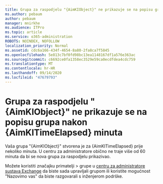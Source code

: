 ```yaml
---
title: Grupa za raspodjelu "{AimKIObject}" ne prikazuje se na popisu grupa nakon {AimKITimeElapsed} minuta
ms.author: pebaum
author: pebaum
manager: mnirkhe
ms.audience: ITPro
ms.topic: article
ms.service: o365-administration
ROBOTS: NOINDEX, NOFOLLOW
localization_priority: Normal
ms.assetid: cdc6a166-434f-4654-8a80-2fa8ca7f5845
ms.openlocfilehash: 5e813c7bf0fd98bc13ea1148167df1a576e363ac
ms.sourcegitcommit: c6692ce0fa1358ec3529e59ca0ecdfdea4cdc759
ms.translationtype: MT
ms.contentlocale: hr-HR
ms.lasthandoff: 09/14/2020
ms.locfileid: "47679793"
---
```

# <a name="distribution-group-aimkiobject-not-showing-in-groups-list-after-aimkitimeelapsed-minutes"></a>Grupa za raspodjelu "{AimKIObject}" ne prikazuje se na popisu grupa nakon {AimKITimeElapsed} minuta

Vaša grupa "{AimKIObject}" stvorena je za {AimKITimeElapsed} prije nekoliko minuta. U centru za administratore obično ne traje više od 60 minuta da bi se nova grupa za raspodjelu prikazivao.
  
Možete koristiti značajku primatelji > grupe u [centru za administratore sustava Exchange](https://outlook.office365.com/ecp/?rfr=Admin_o365&amp;exsvurl=1&amp;mkt=en-US.aspx) da biste sada upravljali grupom ili koristite mogućnost "Nazovimo vas" da biste razgovarali s inženjerom podrške. 
  